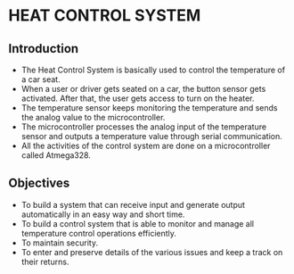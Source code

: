 # HEAT CONTROL SYSTEM

## Introduction
* The Heat Control System is basically used to control the temperature of a car seat. 
* When a user or driver gets seated on a car, the button sensor gets activated. After that, the user gets access to turn on the heater. 
* The temperature sensor keeps monitoring the temperature and sends the analog value to the microcontroller.
* The microcontroller processes the analog input of the temperature sensor and outputs a temperature value through serial communication.
* All the activities of the control system are done on a microcontroller called Atmega328.


## Objectives
* To build a system that can receive input and generate output automatically in an easy way and short time.
* To build a control system that is able to monitor and manage all temperature control operations efficiently.
* To maintain security.
* To enter and preserve details of the various issues and keep a track on their returns.
